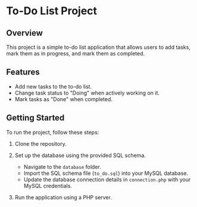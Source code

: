 # To-Do List Project

## Overview

This project is a simple to-do list application that allows users to add tasks, mark them as in progress, and mark them as completed.

## Features

- Add new tasks to the to-do list.
- Change task status to "Doing" when actively working on it.
- Mark tasks as "Done" when completed.

## Getting Started

To run the project, follow these steps:

1. Clone the repository.
2. Set up the database using the provided SQL schema.

   - Navigate to the `database` folder.
   - Import the SQL schema file (`to_do.sql`) into your MySQL database.
   - Update the database connection details in `connection.php` with your MySQL credentials.
  
3. Run the application using a PHP server.




